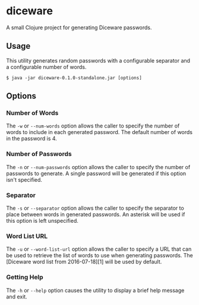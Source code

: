 # diceware

A small Clojure project for generating Diceware passwords.

## Usage

This utility generates random passwords with a configurable separator and a configurable number of words.

```
$ java -jar diceware-0.1.0-standalone.jar [options]
```

## Options

### Number of Words

The `-w` or `--num-words` option allows the caller to specify the number of words to include in each generated
password. The default number of words in the password is 4.

### Number of Passwords

The `-n` or `--num-passwords` option allows the caller to specify the number of passwords to generate. A single password
will be generated if this option isn't specified.

### Separator

The `-s` or `--separator` option allows the caller to specify the separator to place between words in generated
passwords. An asterisk will be used if this option is left unspecified.

### Word List URL

The `-u` or `--word-list-url` option allows the caller to specify a URL that can be used to retrieve the list of words
to use when generating passwords. The [Diceware word list from 2016-07-18][1] will be used by default.

### Getting Help

The `-h` or `--help` option causes the utility to display a brief help message and exit.
